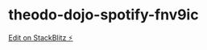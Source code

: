 # theodo-dojo-spotify-fnv9ic

[Edit on StackBlitz ⚡️](https://stackblitz.com/edit/theodo-dojo-spotify-fnv9ic)